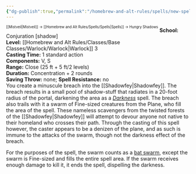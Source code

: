 ```yaml
---
{"dg-publish":true,"permalink":"/homebrew-and-alt-rules/spells/new-spells/hungry-shadows/"}
---
```


<sup><sup>[[Mistveil\|Mistveil]] → [[Homebrew and Alt Rules/Spells/Spells\|Spells]] → Hungry Shadows</sup></sup> 
**School:** Conjuration [shadow]  
**Level:** [[Homebrew and Alt Rules/Classes/Base Classes/Warlock/Warlock\|Warlock]] 3  
**Casting Time:** 1 standard action  
**Components:** V, S  
**Range:** Close (25 ft + 5 ft/2 levels)  
**Duration:** Concentration + 2 rounds  
**Saving Throw:** none; **Spell Resistance:** no  
You create a minuscule breach into the [[Shadowfey\|Shadowfey]]. The breach results in a small pool of shadow-stuff that radiates in a 20-foot radius of the portal, darkening the area as a [*Darkness*](https://www.d20pfsrd.com/magic/all-spells/d/darkness/) spell. The breach also trails with it a swarm of Fine-sized creatures from the Plane, who fill the area of the spell. These nameless scavengers from the twisted forests of the [[Shadowfey\|Shadowfey]] will attempt to devour anyone not native to their homeland who crosses their path. Through the casting of this spell however, the caster appears to be a denizen of the plane, and as such is immune to the attacks of the swarm, though not the darkness effect of the breach.

For the purposes of the spell, the swarm counts as a [bat swarm](https://www.d20pfsrd.com/bestiary/monster-listings/animals/bat/bat-swarm/), except the swarm is Fine-sized and fills the entire spell area. If the swarm receives enough damage to kill it, it ends the spell, dispelling the darkness.